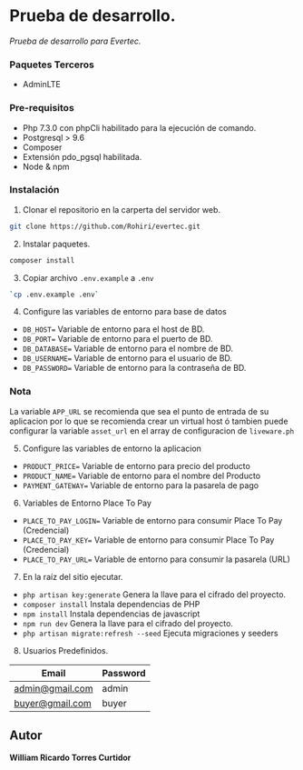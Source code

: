 # Prueba de desarrollo.

_Prueba de desarrollo para Evertec._

### Paquetes Terceros

- AdminLTE



### Pre-requisitos

- Php 7.3.0 con phpCli habilitado para la ejecución de comando.
- Postgresql > 9.6
- Composer
- Extensión pdo_pgsql habilitada.
- Node & npm

### Instalación

1. Clonar el repositorio en la carperta del servidor web.

```sh
git clone https://github.com/Rohiri/evertec.git
```

2. Instalar paquetes.

```sh
composer install
```
3. Copiar archivo  `.env.example` a  `.env`

```sh
`cp .env.example .env`
```

4. Configure las variables de entorno para base de datos
- `DB_HOST=` Variable de entorno para el host de BD.
- `DB_PORT=` Variable de entorno para el puerto de BD.
- `DB_DATABASE=` Variable de entorno para el nombre de BD.
- `DB_USERNAME=` Variable de entorno para el usuario de BD.
- `DB_PASSWORD=` Variable de entorno para la contraseña de BD.

### Nota

La variable `APP_URL` se recomienda que sea el punto de entrada
de su aplicacion por lo que se recomienda crear un virtual host ó tambien
puede configurar la variable `asset_url` en el array de configuracion de `liveware.ph`


5. Configure las variables de entorno la aplicacion
- `PRODUCT_PRICE=` Variable de entorno para precio del producto
- `PRODUCT_NAME=` Variable de entorno para el nombre del Producto
- `PAYMENT_GATEWAY=` Variable de entorno para la pasarela de pago

6. Variables de Entorno Place To Pay
- `PLACE_TO_PAY_LOGIN=` Variable de entorno para consumir Place To Pay (Credencial)
- `PLACE_TO_PAY_KEY=` Variable de entorno para consumir Place To Pay (Credencial)
- `PLACE_TO_PAY_URL=` Variable de entorno para consumir la pasarela (URL)


7. En la raíz del sitio ejecutar.
- `php artisan key:generate` Genera la llave para el cifrado del proyecto.
- `composer install` Instala dependencias de PHP
- `npm install` Instala dependencias de javascript
- `npm run dev` Genera la llave para el cifrado del proyecto.
- `php artisan migrate:refresh --seed` Ejecuta migraciones y seeders

8. Usuarios Predefinidos.

Email|Password
 ------ | ------
admin@gmail.com|admin
buyer@gmail.com|buyer

## Autor

**William Ricardo Torres Curtidor**

